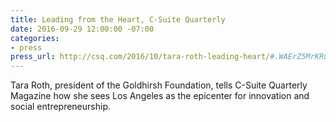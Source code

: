 ```yaml
---
title: Leading from the Heart, C-Suite Quarterly
date: 2016-09-29 12:00:00 -07:00
categories:
- press
press_url: http://csq.com/2016/10/tara-roth-leading-heart/#.WAErZ5MrKRu
---
```


Tara Roth, president of the Goldhirsh Foundation, tells C-Suite Quarterly Magazine how she sees Los Angeles as the epicenter for innovation and social entrepreneurship.
